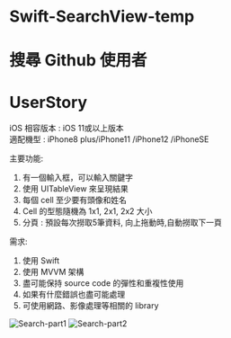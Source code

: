 # Swift-SearchView-temp
# 搜尋 Github 使用者
# UserStory

iOS 相容版本 : iOS 11或以上版本 <br />
適配機型 : iPhone8 plus/iPhone11 /iPhone12 /iPhoneSE

主要功能:

1. 有一個輸入框，可以輸入關鍵字<br />
2. 使用 UITableView 來呈現結果<br />
3. 每個 cell 至少要有頭像和姓名<br />
4. Cell 的型態隨機為 1x1, 2x1, 2x2 大小<br />
5. 分頁  :  預設每次撈取5筆資料, 向上拖動時,自動撈取下一頁<br />

需求:

1. 使用 Swift<br />
2. 使用 MVVM 架構<br />
3. 盡可能保持 source code 的彈性和重複性使用<br />
4. 如果有什麼錯誤也盡可能處理<br />
5. 可使用網路、影像處理等相關的 library<br />

![Search-part1](https://user-images.githubusercontent.com/8057425/111562700-9b660080-87d1-11eb-8078-96e364ad8925.gif)
![Search-part2](https://user-images.githubusercontent.com/8057425/111562710-a1f47800-87d1-11eb-8a7e-466d5a8339f5.gif)
